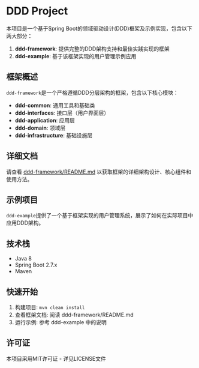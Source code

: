 # DDD Project

本项目是一个基于Spring Boot的领域驱动设计(DDD)框架及示例实现，包含以下两大部分：

1. **ddd-framework**: 提供完整的DDD架构支持和最佳实践实现的框架
2. **ddd-example**: 基于该框架实现的用户管理示例应用

## 框架概述

`ddd-framework`是一个严格遵循DDD分层架构的框架，包含以下核心模块：
- **ddd-common**: 通用工具和基础类
- **ddd-interfaces**: 接口层（用户界面层）
- **ddd-application**: 应用层
- **ddd-domain**: 领域层
- **ddd-infrastructure**: 基础设施层

## 详细文档

请查看 [ddd-framework/README.md](ddd-framework/README.md) 以获取框架的详细架构设计、核心组件和使用方法。

## 示例项目

`ddd-example`提供了一个基于框架实现的用户管理系统，展示了如何在实际项目中应用DDD架构。

## 技术栈
- Java 8
- Spring Boot 2.7.x
- Maven

## 快速开始
1. 构建项目: `mvn clean install`
2. 查看框架文档: 阅读 ddd-framework/README.md
3. 运行示例: 参考 ddd-example 中的说明

## 许可证
本项目采用MIT许可证 - 详见LICENSE文件